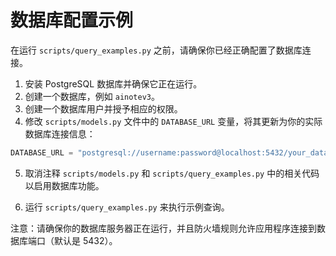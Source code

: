 # 数据库配置示例

在运行 `scripts/query_examples.py` 之前，请确保你已经正确配置了数据库连接。

1. 安装 PostgreSQL 数据库并确保它正在运行。
2. 创建一个数据库，例如 `ainotev3`。
3. 创建一个数据库用户并授予相应的权限。
4. 修改 `scripts/models.py` 文件中的 `DATABASE_URL` 变量，将其更新为你的实际数据库连接信息：

```python
DATABASE_URL = "postgresql://username:password@localhost:5432/your_database"
```

5. 取消注释 `scripts/models.py` 和 `scripts/query_examples.py` 中的相关代码以启用数据库功能。

6. 运行 `scripts/query_examples.py` 来执行示例查询。

注意：请确保你的数据库服务器正在运行，并且防火墙规则允许应用程序连接到数据库端口（默认是 5432）。